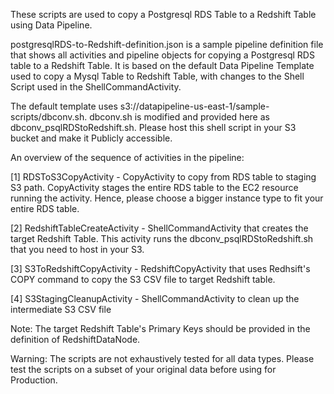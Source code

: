 These scripts are used to copy a Postgresql RDS Table to a Redshift Table using Data Pipeline. 


postgresqlRDS-to-Redshift-definition.json is a sample pipeline definition file that shows all activities and pipeline objects for copying a Postgresql RDS table to a Redshift Table. It is based on the default Data Pipeline Template used to copy a Mysql Table to Redshift Table, with changes to the Shell Script used in the ShellCommandActivity. 


The default template uses s3://datapipeline-us-east-1/sample-scripts/dbconv.sh. 
dbconv.sh is modified and provided here as dbconv_psqlRDStoRedshift.sh. 
Please host this shell script in your S3 bucket and make it Publicly accessible.


An overview of the sequence of activities in the pipeline:

[1] RDSToS3CopyActivity - CopyActivity to copy from RDS table to staging S3 path. CopyActivity stages the entire RDS table to the EC2 resource running the activity. Hence, please choose a bigger instance type to fit your entire RDS table.

[2] RedshiftTableCreateActivity - ShellCommandActivity that creates the target Redshift Table. This activity runs the dbconv_psqlRDStoRedshift.sh that you need to host in your S3.

[3] S3ToRedshiftCopyActivity - RedshiftCopyActivity that uses Redhsift's COPY command to copy the S3 CSV file to target Redshift table.

[4] S3StagingCleanupActivity - ShellCommandActivity to clean up the intermediate S3 CSV file


Note: The target Redshift Table's Primary Keys should be provided in the definition of RedshiftDataNode.


Warning: The scripts are not exhaustively tested for all data types. Please test the scripts on a subset of your original data before using for Production. 

